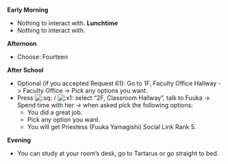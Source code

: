 **Early Morning**

- Nothing to interact with.
  **Lunchtime**
- Nothing to interact with.

**Afternoon**

- Choose: Fourteen

**After School**

- Optional (if you accepted Request 61): Go to 1F, Faculty Office Hallway -> Faculty Office -> Pick any options you want.
- Press ![:sq:](https://www.powerpyx.com/wp-includes/images/smilies/square.png) / ![:x1:](https://www.powerpyx.com/wp-includes/images/smilies/x1.png) select “2F, Classroom Hallway”, talk to Fuuka -> Spend time with her -> when asked pick the following options:
  - You did a great job.
  - Pick any option you want.
  - You will get Priestess (Fuuka Yamagishi) Social Link Rank 5.

**Evening**

- You can study at your room’s desk, go to Tartarus or go straight to bed.
